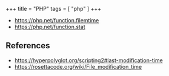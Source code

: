 +++
title = "PHP"
tags = [ "php" ]
+++

- <https://php.net/function.filemtime>
- <https://php.net/function.stat>

## References

- <https://hyperpolyglot.org/scripting2#last-modification-time>
- <https://rosettacode.org/wiki/File_modification_time>
